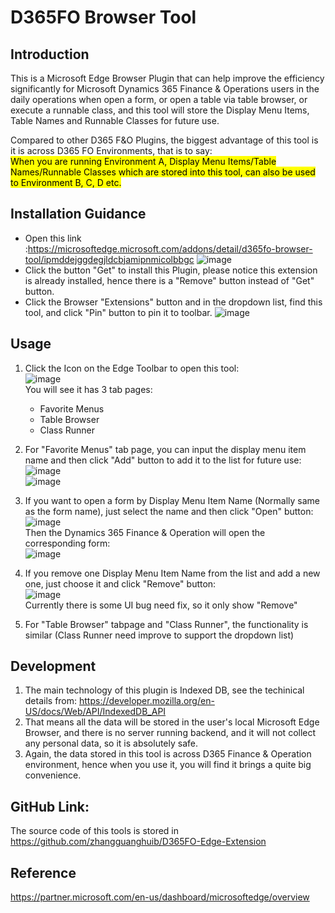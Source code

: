# D365FO Browser Tool
## Introduction
This is a Microsoft Edge Browser Plugin that can help improve the efficiency significantly for Microsoft Dynamics 365 Finance & Operations users in the daily operations when open a form, or open a table via table browser, or execute a runnable class, and this tool will store the Display Menu Items,  Table Names and Runnable Classes for future use.

Compared to other D365 F&O Plugins,  the biggest advantage of this tool is it is across D365 FO Environments, that is to say:<br/>
<mark>When you are running Environment A, Display Menu Items/Table Names/Runnable Classes which are stored into this tool, can also be used to Environment B, C, D etc. </mark>

## Installation Guidance 

- Open this link :https://microsoftedge.microsoft.com/addons/detail/d365fo-browser-tool/ipmddejggdegjldcbjamipnmicolbbgc
  ![image](https://github.com/user-attachments/assets/73adbcd6-342b-4cea-9c00-996cbe1959ef)<br/>
- Click the button "Get" to install this Plugin, please notice this extension is already installed, hence there is a "Remove" button instead of "Get" button.
- Click the Browser "Extensions" button and in the dropdown list, find this tool, and click "Pin" button to pin it to toolbar.
  ![image](https://github.com/user-attachments/assets/52673ae4-6c37-4ea2-8646-b25129a89a86)

## Usage

1. Click the Icon on the Edge Toolbar to open this tool:<br/>
   ![image](https://github.com/user-attachments/assets/f48a47be-9273-4452-9508-159f15ab80d8)<br/>
   You will see it has 3 tab pages:<br/>
   <ul>
     <li>Favorite Menus</li>
     <li>Table Browser</li>
     <li>Class Runner</li>
   </ul>

2. For "Favorite Menus" tab page, you can input the display menu item name and then click "Add" button to add it to the list for future use:<br/>
   ![image](https://github.com/user-attachments/assets/d2863f69-923f-4675-9f96-95c4fef46be5)<br/>
   ![image](https://github.com/user-attachments/assets/f65224e5-f5dd-440c-a1a0-746c3f7c4641)<br/>
3. If you want to open a form by Display Menu Item Name (Normally same as the form name), just select the name and then click "Open" button:<br/>
    ![image](https://github.com/user-attachments/assets/77568fb3-3d09-4063-a92d-4a99b2ee6fed)<br/>
    Then the Dynamics 365 Finance & Operation will open the corresponding form:<br/>
    ![image](https://github.com/user-attachments/assets/cde733c0-eb25-4921-84f9-b60e71421094)<br/>
4.  If you remove one Display Menu Item Name from the list and add a new one, just choose it and click "Remove" button:<br/>
    ![image](https://github.com/user-attachments/assets/0d70a9db-2d76-49ae-9ce9-744f7039a8b9)<br/>
    Currently there is some UI bug need fix, so it only show "Remove"<br/>

5. For "Table Browser"  tabpage and "Class Runner", the functionality is similar (Class Runner need improve to support the dropdown list)<br/>

## Development

1. The main technology of this plugin is Indexed DB, see the techinical details from: https://developer.mozilla.org/en-US/docs/Web/API/IndexedDB_API
2. That means all the data will be stored in the user's local Microsoft Edge Browser, and there is no server running backend, and it will not collect any personal data, so it is absolutely safe.
3. Again, the data stored in this tool is across D365 Finance & Operation environment, hence when you use it, you will find it brings a quite big convenience.

## GitHub Link:
The source code of this tools is stored in https://github.com/zhangguanghuib/D365FO-Edge-Extension

## Reference
https://partner.microsoft.com/en-us/dashboard/microsoftedge/overview
